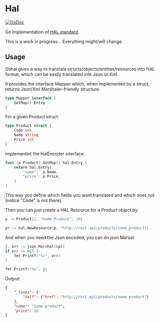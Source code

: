 Hal
===

[![GoDoc](https://godoc.org/github.com/nvellon/hal?status.svg)](https://godoc.org/github.com/nvellon/hal)

Go implementation of [HAL standard](http://stateless.co/hal_specification.html).

This is a work in progress... Everything might/will change.

Usage
-----

Gohal gives a way to translate structs/objects/entities/resources into HAL format, which can be easily translated into Json or Xml.

It provides the interface Mapper which, when implemented by a struct, returns Json/Xml Marshaler-friendly structure:

```go
type Mapper interface {
	GetMap() Entry
}
```

For a given Product struct:

```go
type Product struct {
	Code int
	Name string
	Price int
}
```

Implementint the HalEncoder interface:

```go
func (p Product) GetMap() hal.Entry {
	return hal.Entry{
		"name":  p.Name,
		"price": p.Price,
	}
}
```

This way you define which fields you want translated and which ones not (notice "Code" is not there).

Then you can just create a HAL Resource for a Product object by:

```go
p := Product{1, "Some Product", 10}

pr := hal.NewResource(p, "http://rest.api/products/some_product")
```

And when you need the Json encoded, you can do json.Marsal:

```go
j, err := json.Marshal(&pr)
if err != nil {
	fmt.Printf("%s", err)
}

fmt.Printf("%s", j)
```

Output:
```json
{
	"_links": {
		"self": {"href": "http://rest.api/products/some_product"}
	},
	"name": "Some product",
	"price": 10
}
```